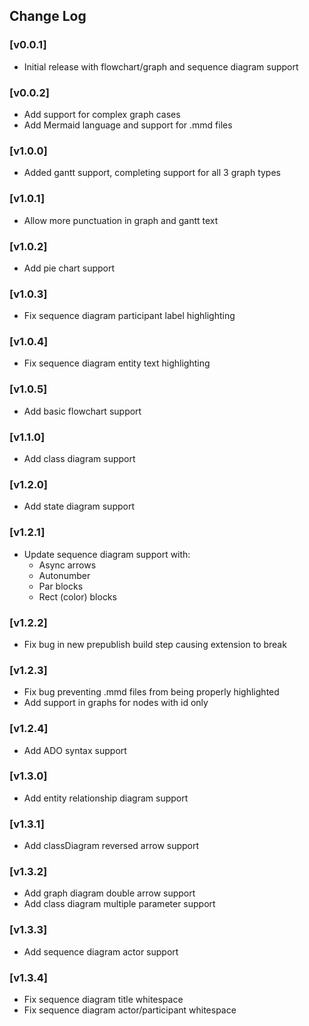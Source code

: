 ## Change Log

### [v0.0.1]
- Initial release with flowchart/graph and sequence diagram support

### [v0.0.2]
- Add support for complex graph cases
- Add Mermaid language and support for .mmd files

### [v1.0.0]
- Added gantt support, completing support for all 3 graph types

### [v1.0.1]
- Allow more punctuation in graph and gantt text

### [v1.0.2]
- Add pie chart support

### [v1.0.3]
- Fix sequence diagram participant label highlighting

### [v1.0.4]
- Fix sequence diagram entity text highlighting

### [v1.0.5]
- Add basic flowchart support

### [v1.1.0]
- Add class diagram support

### [v1.2.0]
- Add state diagram support

### [v1.2.1]
- Update sequence diagram support with:
    - Async arrows
    - Autonumber
    - Par blocks
    - Rect (color) blocks

### [v1.2.2]
- Fix bug in new prepublish build step causing extension to break

### [v1.2.3]
- Fix bug preventing .mmd files from being properly highlighted
- Add support in graphs for nodes with id only

### [v1.2.4]
- Add ADO syntax support

### [v1.3.0]
- Add entity relationship diagram support

### [v1.3.1]
- Add classDiagram reversed arrow support

### [v1.3.2]
- Add graph diagram double arrow support
- Add class diagram multiple parameter support

### [v1.3.3]
- Add sequence diagram actor support

### [v1.3.4]
- Fix sequence diagram title whitespace
- Fix sequence diagram actor/participant whitespace